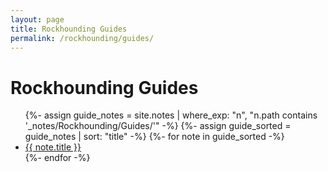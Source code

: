 ```yaml
---
layout: page
title: Rockhounding Guides
permalink: /rockhounding/guides/
---
```


<h1>Rockhounding Guides</h1>

<ul>
  {%- assign guide_notes = site.notes | where_exp: "n", "n.path contains '_notes/Rockhounding/Guides/'" -%}
  {%- assign guide_sorted = guide_notes | sort: "title" -%}
  {%- for note in guide_sorted -%}
  <li><a class="internal-link" href="{{ site.baseurl }}{{ note.url }}">{{ note.title }}</a></li>
  {%- endfor -%}
</ul>
